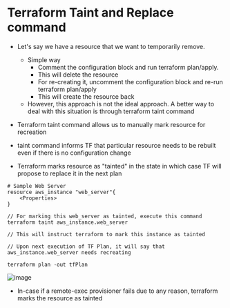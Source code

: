 # Terraform Taint and Replace command
- Let's say we have a resource that we want to temporarily remove.
    - Simple way 
        - Comment the configuration block and run terraform plan/apply.
        - This will delete the resource
        - For re-creating it, uncomment the configuration block and re-run terraform plan/apply
        - This will create the resource back
    - However, this approach is not the ideal approach. A better way to deal with this situation is through terraform taint command

- Terraform taint command allows us to manually mark resource for recreation
- taint command informs TF that particular resource needs to be rebuilt even if there is no configuration change
- Terraform marks resource as "tainted" in the state in which case TF will propose to replace it in the next plan

```hcl
# Sample Web Server
resource aws_instance "web_server"{
    <Properties>
}

// For marking this web_server as tainted, execute this command
terraform taint aws_instance.web_server

// This will instruct terraform to mark this instance as tainted

// Upon next execution of TF Plan, it will say that aws_instance.web_server needs recreating

terraform plan -out tfPlan

```

![image](https://github.com/niravmsoni/terraform-aws/assets/6556021/fa60cfa8-d765-4e53-93c4-fbfa81585563)

- In-case if a remote-exec provisioner fails due to any reason, terraform marks the resource as tainted

